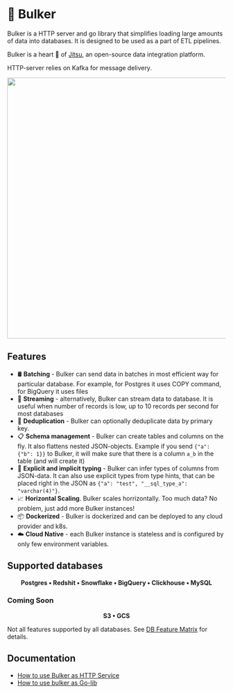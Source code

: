 # 🚚 Bulker

Bulker is a HTTP server and go library that simplifies loading large amounts of data into databases. It is designed to be 
used as a part of ETL pipelines. 

Bulker is a heart 💜 of [Jitsu](https://github.com/jitsucom/jitsu), an open-source data integration platform.

HTTP-server relies on Kafka for message delivery.   

<p align="center">
<img src="https://github.com/jitsucom/bulker/raw/main/.docs/assets/bulker-summary.excalidraw.png" width="600" />
</p>

## Features

* 🛢️ **Batching** - Bulker can send data in batches in most efficient way for particular database. For example, for Postgres it uses 
COPY command, for BigQuery it uses files
* 🚿 **Streaming** - alternatively, Bulker can stream data to database. It is useful when number of records is low, up to 10 records
per second for most databases
* 🐫 **Deduplication** - Bulker can optionally deduplicate data by primary key. 
* 📋 **Schema management** - Bulker can create tables and columns on the fly. It also flattens nested JSON-objects. Example if you send `{"a": {"b": 1}}` to 
Bulker, it will make sure that there is a column `a_b` in the table (and will create it)
* 📌 **Explicit and implicit typing** - Bulker can infer types of columns from JSON-data. It can also use explicit types from type hints, that can be
placed right in the JSON as `{"a": "test", "__sql_type_a": "varchar(4)"}`.
* 📈 **Horizontal Scaling**. Bulker scales horrizontally. Too much data? No problem, just add more Bulker instances!
* 📦 **Dockerized** - Bulker is dockerized and can be deployed to any cloud provider and k8s. 
* ☁️ **Cloud Native** - each Bulker instance is stateless and is configured by only few environment variables. 


## Supported databases

<p align="center"><b>
Postgres • Redshit • Snowflake • BigQuery • Clickhouse • MySQL
</p></b>

### Coming Soon

<p align="center"><b>
S3 • GCS
</p></b>


Not all features supported by all databases. See [DB Feature Matrix](docs/db-feature-matrix.md) for details.

## Documentation

* [How to use Bulker as HTTP Service](./docs/server-howto.md)
* [How to use bulker as Go-lib](./docs/golib-howto.md)
